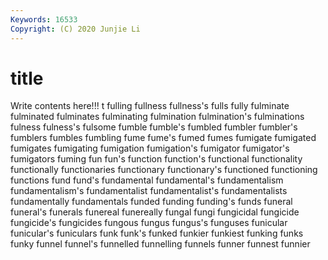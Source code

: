 ```yaml
---
Keywords: 16533
Copyright: (C) 2020 Junjie Li
---
```


# title

Write contents here!!!
t 
fulling 
fullness 
fullness's
fulls 
fully 
fulminate 
fulminated 
fulminates 
fulminating 
fulmination 
fulmination's 
fulminations 
fulness
fulness's 
fulsome 
fumble 
fumble's 
fumbled 
fumbler 
fumbler's 
fumblers 
fumbles 
fumbling
fume 
fume's 
fumed 
fumes 
fumigate 
fumigated 
fumigates 
fumigating 
fumigation 
fumigation's
fumigator 
fumigator's 
fumigators 
fuming 
fun 
fun's 
function 
function's 
functional 
functionality
functionally 
functionaries 
functionary 
functionary's 
functioned 
functioning 
functions 
fund 
fund's 
fundamental
fundamental's 
fundamentalism 
fundamentalism's 
fundamentalist 
fundamentalist's 
fundamentalists 
fundamentally 
fundamentals 
funded 
funding
funding's 
funds 
funeral 
funeral's 
funerals 
funereal 
funereally 
fungal 
fungi 
fungicidal
fungicide 
fungicide's 
fungicides 
fungous 
fungus 
fungus's 
funguses 
funicular 
funicular's 
funiculars
funk 
funk's 
funked 
funkier 
funkiest 
funking 
funks 
funky 
funnel 
funnel's
funnelled 
funnelling 
funnels 
funner 
funnest 
funnier 
